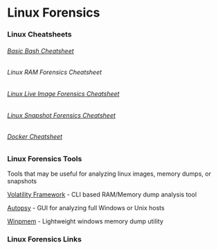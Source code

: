 # Linux Forensics

### Linux Cheatsheets

###### [Basic Bash Cheatsheet]()

###### Linux RAM Forensics Cheatsheet

###### [Linux Live Image Forensics Cheatsheet]()

###### [Linux Snapshot Forensics Cheatsheet]()

###### [Docker Cheatsheet]()

### Linux Forensics Tools
Tools that may be useful for analyzing linux images, memory dumps, or snapshots

[Volatility Framework](https://volatilityfoundation.org/releases) - CLI based RAM/Memory dump analysis tool

[Autopsy](https://autopsy.com) - GUI for analyzing full Windows or Unix hosts

[Winpmem](https://github.com/Velocidex/WinPmem) - Lightweight windows memory dump utility

### Linux Forensics Links


